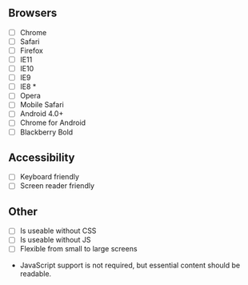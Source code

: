 ## Browsers

- [ ] Chrome
- [ ] Safari
- [ ] Firefox
- [ ] IE11
- [ ] IE10
- [ ] IE9
- [ ] IE8 *
- [ ] Opera
- [ ] Mobile Safari
- [ ] Android 4.0+
- [ ] Chrome for Android
- [ ] Blackberry Bold

## Accessibility

- [ ] Keyboard friendly
- [ ] Screen reader friendly

## Other

- [ ] Is useable without CSS
- [ ] Is useable without JS
- [ ] Flexible from small to large screens

* JavaScript support is not required, but essential content should be readable.
